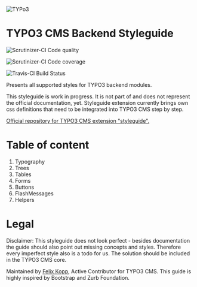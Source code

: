 ![TYPo3](http://typo3.org/typo3conf/ext/t3org_template/i/typo3-logo.png)


TYPO3 CMS Backend Styleguide
============================

![Scrutinizer-CI Code quality](https://scrutinizer-ci.com/g/7elix/TYPO3.CMS.Styleguide/badges/quality-score.png?s=3f407ffbd6096bcb26e8aede911ba446067e5323)

![Scrutinizer-CI Code coverage](https://scrutinizer-ci.com/g/7elix/TYPO3.CMS.Styleguide/badges/coverage.png?s=3c445a0b04f0d6cf0cb44fc2361426e3a7ff0050)

![Travis-CI Build Status](https://travis-ci.org/7elix/TYPO3.CMS.Styleguide.png)

Presents all supported styles for TYPO3 backend modules.

This styleguide is work in progress. It is not part of and does not represent the official documentation, yet.
Styleguide extension currently brings own css definitions that need to be integrated into TYPO3 CMS step by step.

<a href="http://typo3.org/extensions/repository/view/styleguide" target="_blank">Official repository for TYPO3 CMS extension "styleguide".</a>

# Table of content

1. Typography
2. Trees
3. Tables
4. Forms
5. Buttons
6. FlashMessages
7. Helpers

# Legal

Disclaimer: This styleguide does not look perfect - besides documentation the guide should also point out missing concepts and styles.
Therefore every imperfect style also is a todo for us. The solution should be included in the TYPO3 CMS core.

Maintained by <a href="https://twitter.com/7elix" target="_blank">Felix Kopp</a>, Active Contributor for TYPO3 CMS.
This guide is highly inspired by Bootstrap and Zurb Foundation.

